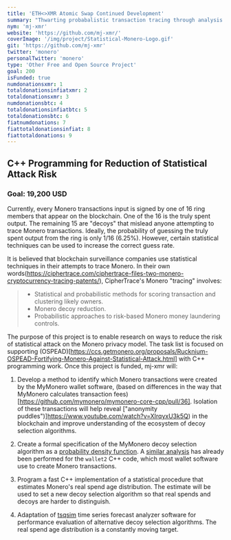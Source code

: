 ```yaml
---
title: 'ETH<>XMR Atomic Swap Continued Development'
summary: "Thwarting probabalistic transaction tracing through analysis of the statistical breadcrumbs of Monero's ring signatures and fee calculation procedures."
nym: 'mj-xmr'
website: 'https://github.com/mj-xmr/'
coverImage: '/img/project/Statistical-Monero-Logo.gif'
git: 'https://github.com/mj-xmr'
twitter: 'monero'
personalTwitter: 'monero'
type: 'Other Free and Open Source Project'
goal: 200
isFunded: true
numdonationsxmr: 1
totaldonationsinfiatxmr: 2
totaldonationsxmr: 3
numdonationsbtc: 4
totaldonationsinfiatbtc: 5
totaldonationsbtc: 6
fiatnumdonations: 7
fiattotaldonationsinfiat: 8
fiattotaldonations: 9
---
```


## C++ Programming for Reduction of Statistical Attack Risk

### Goal: 19,200 USD

Currently, every Monero transactions input is signed by one of 16 ring members that appear on the blockchain. One of the 16 is the truly spent output. The remaining 15 are "decoys" that mislead anyone attempting to trace Monero transactions. Ideally, the probability of guessing the truly spent output from the ring is only 1/16 (6.25%). However, certain statistical techniques can be used to increase the correct guess rate. 

It is believed that blockchain surveillance companies use statistical techniques in their attempts to trace Monero. In their own words(https://ciphertrace.com/ciphertrace-files-two-monero-cryptocurrency-tracing-patents/), CipherTrace's Monero "tracing" involves:
 
> - Statistical and probabilistic methods for scoring transaction and clustering likely owners.
> - Monero decoy reduction.
> - Probabilistic approaches to risk-based Monero money laundering controls.

The purpose of this project is to enable research on ways to reduce the risk of statistical attack on the Monero privacy model. The task list is focused on supporting (OSPEAD)[https://ccs.getmonero.org/proposals/Rucknium-OSPEAD-Fortifying-Monero-Against-Statistical-Attack.html] with C++ programming work. Once this project is funded, mj-xmr will:

1) Develop a method to identify which Monero transactions were created by the MyMonero wallet software, (based on differences in the way that MyMonero calculates transaction fees)[https://github.com/mymonero/mymonero-core-cpp/pull/36]. Isolation of these transactions will help reveal ["anonymity puddles")]https://www.youtube.com/watch?v=XIrqyxU3k5Q) in the blockchain and improve understanding of the ecosystem of decoy selection algorithms.

2) Create a formal specification of the MyMonero decoy selection algorithm as a [probability density function](https://en.wikipedia.org/wiki/Probability_density_function). A [similar analysis](https://github.com/mj-xmr/monero-mrl-mj/tree/decoy/decoy) has already been performed for the `wallet2` C++ code, which most wallet software use to create Monero transactions.

3) Program a fast C++ implementation of a statistical procedure that estimates Monero's real spend age distribution. The estimate will be used to set a new decoy selection algorithm so that real spends and decoys are harder to distinguish.

4) Adaptation of [tsqsim](https://github.com/mj-xmr/tsqsim) time series forecast analyzer software for performance evaluation of alternative decoy selection algorithms. The real spend age distribution is a constantly moving target.


